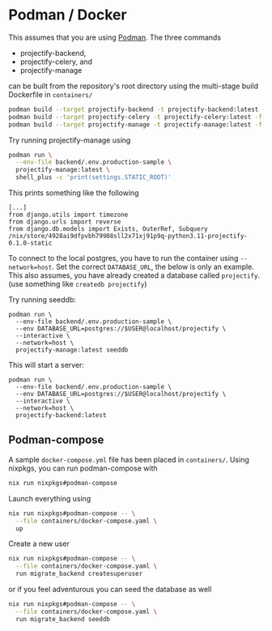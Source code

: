 # Podman / Docker

This assumes that you are using [Podman](https://podman.io/). The three
commands

- projectify-backend,
- projectify-celery, and
- projectify-manage

can be built from the repository's root directory using the multi-stage build
Dockerfile in `containers/`

```bash
podman build --target projectify-backend -t projectify-backend:latest -f projectify-backend.Dockerfile .
podman build --target projectify-celery -t projectify-celery:latest -f projectify-backend.Dockerfile .
podman build --target projectify-manage -t projectify-manage:latest -f projectify-backend.Dockerfile .
```

Try running projectify-manage using

```bash
podman run \
  --env-file backend/.env.production-sample \
  projectify-manage:latest \
  shell_plus -c 'print(settings.STATIC_ROOT)'
```

This prints something like the following

```
[...]
from django.utils import timezone
from django.urls import reverse
from django.db.models import Exists, OuterRef, Subquery
/nix/store/4928ai9dfpvbh79908sll2x71xj91p9q-python3.11-projectify-0.1.0-static
```

To connect to the local postgres, you have to run the container using
`--network=host`. Set the correct `DATABASE_URL`, the below is only an example.
This also assumes, you have already created a database called `projectify`.
(use something like `createdb projectify`)

Try running seeddb:

```fish
podman run \
  --env-file backend/.env.production-sample \
  --env DATABASE_URL=postgres://$USER@localhost/projectify \
  --interactive \
  --network=host \
  projectify-manage:latest seeddb
```

This will start a server:

```fish
podman run \
  --env-file backend/.env.production-sample \
  --env DATABASE_URL=postgres://$USER@localhost/projectify \
  --interactive \
  --network=host \
  projectify-backend:latest
```

## Podman-compose

A sample `docker-compose.yml` file has been placed in `containers/`. Using
nixpkgs, you can run podman-compose with

```bash
nix run nixpkgs#podman-compose
```

Launch everything using

```bash
nix run nixpkgs#podman-compose -- \
  --file containers/docker-compose.yaml \
  up
```

Create a new user

```bash
nix run nixpkgs#podman-compose -- \
  --file containers/docker-compose.yaml \
  run migrate_backend createsuperuser
```

or if you feel adventurous you can seed the database as well

```bash
nix run nixpkgs#podman-compose -- \
  --file containers/docker-compose.yaml \
  run migrate_backend seeddb
```
